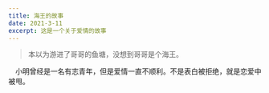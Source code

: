 ```yaml
---
title: 海王的故事
date: 2021-3-11
excerpt: 这是一个关于爱情的故事
---
```

>本以为游进了哥哥的鱼塘，没想到哥哥是个海王。

&emsp;小明曾经是一名有志青年，但是爱情一直不顺利。不是表白被拒绝，就是恋爱中被甩。
